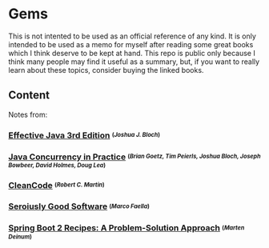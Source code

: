 # Gems

This is not intented to be used as an official reference of any kind. It is only intended to be used as a memo for myself after reading some great books which I think deserve to be kept at hand. This repo is public only because I think many people may find it useful as a summary, but, if you want to really learn about these topics, consider buying the linked books.

## Content

Notes from:

 ### [Effective Java 3rd Edition](./EffectiveJava3rdEdition)  <sup><sub>(*Joshua J. Bloch*)</sub></sup>

 ### [Java Concurrency in Practice](./JavaConcurrencyInPractice)  <sup><sub>(*Brian Goetz, Tim Peierls, Joshua Bloch, Joseph Bowbeer, David Holmes, Doug Lea*)</sub></sup>

 ### [CleanCode](./CleanCode)  <sup><sub>(*Robert C. Martin*)</sub></sup>
 
 ### [Seroiusly Good Software](./SeriouslyGoodSoftware)  <sup><sub>(*Marco Faella*)</sub></sup>

 ### [Spring Boot 2 Recipes: A Problem-Solution Approach](./SpringBoot2Recipes)  <sup><sub>(*Marten Deinum*)</sub></sup> 
